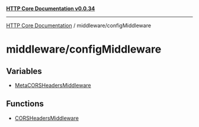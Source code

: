 [**HTTP Core Documentation v0.0.34**](../../README.md)

***

[HTTP Core Documentation](../../modules.md) / middleware/configMiddleware

# middleware/configMiddleware

## Variables

- [MetaCORSHeadersMiddleware](variables/MetaCORSHeadersMiddleware.md)

## Functions

- [CORSHeadersMiddleware](functions/CORSHeadersMiddleware.md)
